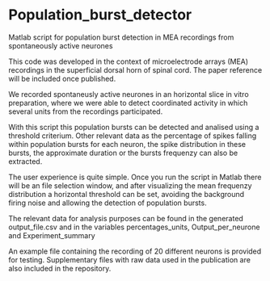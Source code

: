# Population_burst_detector
Matlab script for population burst detection in MEA recordings from spontaneously active neurones

This code was developed in the context of microelectrode arrays (MEA) recordings in the superficial
dorsal horn of spinal cord. 
The paper reference will be included once published.

We recorded spontaneusly active neurones in an horizontal slice in vitro preparation, where we were
able to detect coordinated activity in which several units from the recordings participated.

With this script this population bursts can be detected and analised using a threshold criterium.
Other relevant data as the percentage of spikes falling within population bursts for each neuron,
the spike distribution in these bursts, the approximate duration or the bursts frequenzy can also
be extracted.

The user experience is quite simple. Once you run the script in Matlab there will be an file selection
window, and after visualizing the mean frequenzy distribution a horizontal threshold can be set, 
avoiding the background firing noise and allowing the detection of population bursts.

The relevant data for analysis purposes can be found in the generated output_file.csv and in the variables
percentages_units, Output_per_neurone and Experiment_summary

An example file containing the recording of 20 different neurons is provided for testing.
Supplementary files with raw data used in the publication are also included in the repository.
